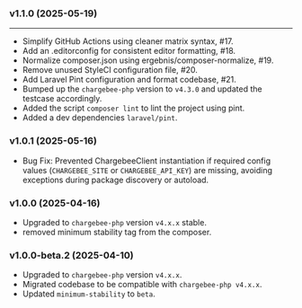 ### v1.1.0 (2025-05-19)
* * * 

- Simplify GitHub Actions using cleaner matrix syntax, #17.
- Add an .editorconfig for consistent editor formatting, #18.
- Normalize composer.json using ergebnis/composer-normalize, #19.
- Remove unused StyleCI configuration file, #20.
- Add Laravel Pint configuration and format codebase, #21.
- Bumped up the `chargebee-php` version to `v4.3.0` and updated the testcase accordingly.
- Added the script `composer lint` to lint the project using pint.
- Added a dev dependencies `laravel/pint`.

### v1.0.1 (2025-05-16)
- Bug Fix: Prevented ChargebeeClient instantiation if required config values (`CHARGEBEE_SITE` or `CHARGEBEE_API_KEY`) are missing, avoiding exceptions during package discovery or autoload.

### v1.0.0 (2025-04-16)

- Upgraded to `chargebee-php` version `v4.x.x` stable.
- removed minimum stability tag from the composer.

### v1.0.0-beta.2 (2025-04-10)

- Upgraded to `chargebee-php` version `v4.x.x`.
- Migrated codebase to be compatible with `chargebee-php v4.x.x`.
- Updated `minimum-stability` to `beta`.
